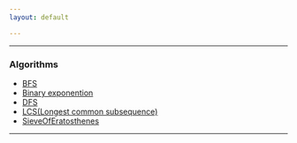 ```yaml
---
layout: default

---
```


> 
* * *

### Algorithms

- [BFS](./Algorithms/bfs.html)
- [Binary exponention](.Algorithms/binaryexponention.html)
- [DFS](./Algorithms/dfs.html)
- [LCS(Longest common subsequence)](./Algorithms/lcs.html)
- [SieveOfEratosthenes](./Algorithms/SieveOfEratosthenes.html)


* * *
